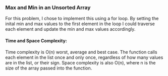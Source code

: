 ### Max and Min in an Unsorted Array

For this problem, I chose to implement this using a for loop.  By setting the inital min and max values to the first element in the loop I could traverse each element and update the min and max values accordingly.

#### Time and Space Complexity:

Time complexity is O(n) worst, average and best case.  The function calls each element in the list once and only once, regardless of how many values are in the list, or their sign.  Space complexity is also O(n), where n is the size of the array passed into the function.
